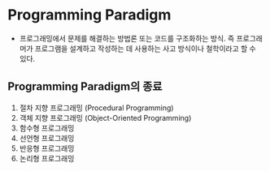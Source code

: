 # Programming Paradigm
* 프로그래밍에서 문제를 해결하는 방법론 또는 코드를 구조화하는 방식. 즉 프로그래머가 프로그램을 설계하고 작성하는 데 사용하는 사고 방식이나 철학이라고 할 수 있다.


## Programming Paradigm의 종료
1. 절차 지향 프로그래밍 (Procedural Programming)
2. 객체 지향 프로그래밍 (Object-Oriented Programming)
3. 함수형 프로그래밍
4. 선언형 프로그래밍
5. 반응형 프로그래밍
6. 논리형 프로그래밍